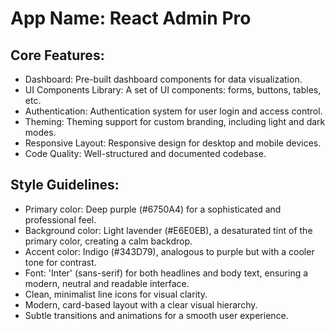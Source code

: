 # **App Name**: React Admin Pro

## Core Features:

- Dashboard: Pre-built dashboard components for data visualization.
- UI Components Library: A set of UI components: forms, buttons, tables, etc.
- Authentication: Authentication system for user login and access control.
- Theming: Theming support for custom branding, including light and dark modes.
- Responsive Layout: Responsive design for desktop and mobile devices.
- Code Quality: Well-structured and documented codebase.

## Style Guidelines:

- Primary color: Deep purple (#6750A4) for a sophisticated and professional feel.
- Background color: Light lavender (#E6E0EB), a desaturated tint of the primary color, creating a calm backdrop.
- Accent color: Indigo (#343D79), analogous to purple but with a cooler tone for contrast.
- Font: 'Inter' (sans-serif) for both headlines and body text, ensuring a modern, neutral and readable interface.
- Clean, minimalist line icons for visual clarity.
- Modern, card-based layout with a clear visual hierarchy.
- Subtle transitions and animations for a smooth user experience.